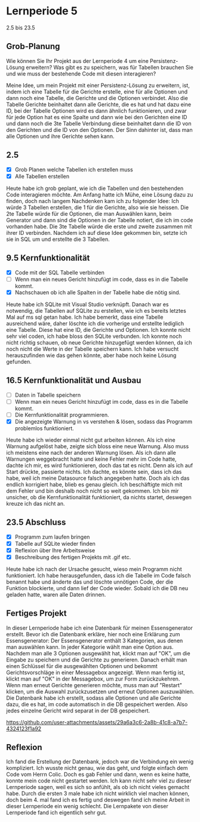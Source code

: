 # Lernperiode 5

2.5 bis 23.5

## Grob-Planung

Wie können Sie Ihr Projekt aus der Lernperiode 4 um eine Persistenz-Lösung erweitern? Was gibt es zu speichern, was für Tabellen brauchen Sie und wie muss der bestehende Code mit diesen interagieren? 

Meine Idee, um mein Projekt mit einer Persistenz-Lösung zu erweitern, ist, indem ich eine Tabelle für die Gerichte erstelle, eine für alle Optionen und dann noch eine Tabelle, die Gerichte und die Optionen verbindet. Also die Tabelle Gerichte beinhaltet dann alle Gerichte, die es hat und hat dazu eine ID, bei der Tabelle Optionen wird es dann ähnlich funktionieren, und zwar für jede Option hat es eine Spalte und dann wie bei den Gerichten eine ID und dann noch die 3te Tabelle Verbindung diese beinhaltet dann die ID von den Gerichten und die ID von den Optionen. Der Sinn dahinter ist, dass man alle Optionen und ihre Gerichte sehen kann.

## 2.5

- [x] Grob Planen welche Tabellen ich erstellen muss
- [x] Alle Tabellen erstellen

Heute habe ich grob geplant, wie ich die Tabellen und den bestehenden Code interagieren möchte. Am Anfang hatte ich Mühe, eine Lösung dazu zu finden, doch nach langem Nachdenken kam ich zu folgender Idee: Ich würde 3 Tabellen erstellen, die 1 für die Gerichte, also wie sie heissen. Die 2te Tabelle würde für die Optionen, die man Auswählen kann, beim Generator und dann sind die Optionen in der Tabelle notiert, die ich im code vorhanden habe. Die 3te Tabelle würde die erste und zweite zusammen mit ihrer ID verbinden. Nachdem ich auf diese Idee gekommen bin, setzte ich sie in SQL um und erstellte die 3 Tabellen.


## 9.5 Kernfunktionalität

- [x] Code mit der SQL Tabelle verbinden
- [ ] Wenn man ein neues Gericht hinzufügt im code, dass es in die Tabelle kommt.
- [x] Nachschauen ob ich alle Spalten in der Tabelle habe die nötig sind.

Heute habe ich SQLite mit Visual Studio verknüpft. Danach war es notwendig, die Tabellen auf SQLite zu erstellen, wie ich es bereits letztes Mal auf ms sql getan habe. Ich habe bemerkt, dass eine Tabelle ausreichend wäre, daher löschte ich die vorherige und erstellte lediglich eine Tabelle. Diese hat eine ID, die Gerichte und Optionen. Ich konnte nicht sehr viel coden, ich habe bloss den SQLite verbunden. Ich konnte noch nicht richtig schauen, ob neue Gerichte hinzugefügt werden können, da ich noch nicht die Werte in der Tabelle speichern kann. Ich habe versucht herauszufinden  wie das gehen könnte, aber habe noch keine Lösung gefunden.

## 16.5 Kernfunktionalität und Ausbau

- [ ] Daten in Tabelle speichern
- [ ] Wenn man ein neues Gericht hinzufügt im code, dass es in die Tabelle kommt.
- [ ] Die Kernfunktionalität programmieren.
- [x] Die angezeigte Warnung in vs verstehen & lösen, sodass das Programm problemlos funktioniert.

Heute habe ich wieder einmal nicht gut arbeiten können. Als ich eine Warnung aufgelöst habe, zeigte sich bloss eine neue Warnung. Also muss ich meistens eine nach der anderen Warnung lösen. Als ich dann alle Warnungen weggebracht hatte und keine Fehler mehr im Code hatte, dachte ich mir, es wird funktionieren, doch das tat es nicht. Denn als ich auf Start drückte, passierte nichts. Ich dachte, es könnte sein, dass ich das habe, weil ich meine Datasource falsch angegeben hatte. Doch als ich das endlich korrigiert habe, blieb es genau gleich. Ich beschäftigte mich mit dem Fehler und bin deshalb noch nicht so weit gekommen. Ich bin mir unsicher, ob die Kernfunktionalität funktioniert, da nichts startet, deswegen kreuze ich das nicht an.

## 23.5 Abschluss

- [x] Programm zum laufen bringen
- [x] Tabelle auf SQLite wieder finden
- [x] Reflexion über Ihre Arbeitsweise
- [x] Beschreibung des fertigen Projekts mit .gif etc.

Heute habe ich nach der Ursache gesucht, wieso mein Programm nicht funktioniert. Ich habe herausgefunden, dass ich die Tabelle im Code falsch benannt habe und änderte das und löschte unnötigen Code, der die Funktion blockierte, und dann lief der Code wieder. Sobald ich die DB neu geladen hatte, waren alle Daten drinnen.

## Fertiges Projekt

In dieser Lernperiode habe ich eine Datenbank für meinen Essensgenerator erstellt. Bevor ich die Datenbank erkläre, hier noch eine Erklärung zum Essensgenerator: Der Essensgenerator enthält 3 Kategorien, aus denen man auswählen kann. In jeder Kategorie wählt man eine Option aus. Nachdem man alle 3 Optionen ausgewählt hat, klickt man auf "OK", um die Eingabe zu speichern und die Gerichte zu generieren. Danach erhält man einen Schlüssel für die ausgewählten Optionen und bekommt Gerichtsvorschläge in einer Messagebox angezeigt. Wenn man fertig ist, klickt man auf "OK" in der Messagebox, um zur Form zurückzukehren. Wenn man erneut Gerichte generieren möchte, muss man auf "Restart" klicken, um die Auswahl zurückzusetzen und erneut Optionen auszuwählen. 
Die Datenbank habe ich erstellt, sodass alle Optionen und alle Gerichte dazu, die es hat, im code automatisch in die DB gespeichert werden. Also jedes einzelne Gericht wird separat in der DB gespeichert.

https://github.com/user-attachments/assets/29a6a3c6-2a8b-41c8-a7b7-4324123f1a92



## Reflexion

Ich fand die Erstellung der Datenbank, jedoch war die Verbindung ein wenig kompliziert. Ich wusste nicht genau, wie das geht, und folgte einfach dem Code vom Herrn Colic. Doch es gab Fehler und dann, wenn es keine hatte, konnte mein code nicht gestartet werden. Ich kann nicht sehr viel zu dieser Lernperiode sagen, weil es sich so anfühlt, als ob ich nicht vieles gemacht habe. Durch die ersten 3 male habe ich nicht wirklich viel machen können, doch beim 4. mal fand ich es fertig und deswegen fand ich meine Arbeit in dieser Lernperiode ein wenig schlecht. Die Lernpakete von dieser Lernperiode fand ich eigentlich sehr gut.
